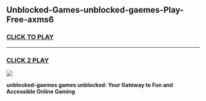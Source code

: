 
## Unblocked-Games-unblocked-gaemes-Play-Free-axms6
<h3>
<a href="https://premium76.site?title=unblocked-gaemes&ref=20M">CLICK TO PLAY</a></h3>
<hr>

<h3>
<a href="https://premium76.site?title=unblocked-gaemes&ref=20M">CLICK 2 PLAY</a>
  
</h3>

<a href="https://premium76.site?title=unblocked-gaemes&ref=19M"><img src="https://clearcache.store/games.png"></a>


**unblocked-gaemes games unblocked: Your Gateway to Fun and Accessible Online Gaming**
